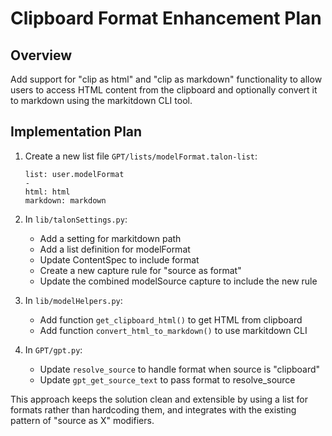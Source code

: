 # Clipboard Format Enhancement Plan

## Overview
Add support for "clip as html" and "clip as markdown" functionality to allow users to access HTML content from the clipboard and optionally convert it to markdown using the markitdown CLI tool.

## Implementation Plan

1. Create a new list file `GPT/lists/modelFormat.talon-list`:
   ```
   list: user.modelFormat
   -
   html: html
   markdown: markdown
   ```

2. In `lib/talonSettings.py`:
   - Add a setting for markitdown path
   - Add a list definition for modelFormat
   - Update ContentSpec to include format
   - Create a new capture rule for "source as format"
   - Update the combined modelSource capture to include the new rule

3. In `lib/modelHelpers.py`:
   - Add function `get_clipboard_html()` to get HTML from clipboard
   - Add function `convert_html_to_markdown()` to use markitdown CLI

4. In `GPT/gpt.py`:
   - Update `resolve_source` to handle format when source is "clipboard"
   - Update `gpt_get_source_text` to pass format to resolve_source

This approach keeps the solution clean and extensible by using a list for formats rather than hardcoding them, and integrates with the existing pattern of "source as X" modifiers.